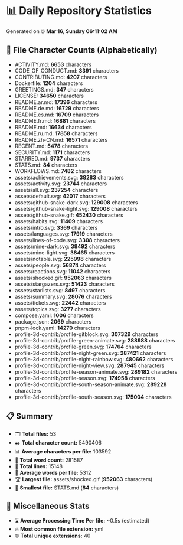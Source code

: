 # 📊 Daily Repository Statistics
Generated on ⏰ **Mar 16, Sunday 06:11:02 AM**

## 📂 File Character Counts (Alphabetically)
- ACTIVITY.md: **6653** characters
- CODE_OF_CONDUCT.md: **3391** characters
- CONTRIBUTING.md: **4207** characters
- Dockerfile: **1204** characters
- GREETINGS.md: **347** characters
- LICENSE: **34650** characters
- README.ar.md: **17396** characters
- README.de.md: **16729** characters
- README.es.md: **16709** characters
- README.fr.md: **16881** characters
- README.md: **16634** characters
- README.ru.md: **17858** characters
- README.zh-CN.md: **16571** characters
- RECENT.md: **5478** characters
- SECURITY.md: **1171** characters
- STARRED.md: **9737** characters
- STATS.md: **84** characters
- WORKFLOWS.md: **7482** characters
- assets/achievements.svg: **38283** characters
- assets/activity.svg: **23744** characters
- assets/all.svg: **237254** characters
- assets/default.svg: **42017** characters
- assets/github-snake-dark.svg: **129008** characters
- assets/github-snake-light.svg: **129008** characters
- assets/github-snake.gif: **452430** characters
- assets/habits.svg: **11409** characters
- assets/intro.svg: **3369** characters
- assets/languages.svg: **17919** characters
- assets/lines-of-code.svg: **3308** characters
- assets/mine-dark.svg: **38492** characters
- assets/mine-light.svg: **38465** characters
- assets/notable.svg: **225998** characters
- assets/people.svg: **56874** characters
- assets/reactions.svg: **11042** characters
- assets/shocked.gif: **952063** characters
- assets/stargazers.svg: **51423** characters
- assets/starlists.svg: **8497** characters
- assets/summary.svg: **28076** characters
- assets/tickets.svg: **22442** characters
- assets/topics.svg: **3277** characters
- compose.yaml: **1006** characters
- package.json: **2069** characters
- pnpm-lock.yaml: **14270** characters
- profile-3d-contrib/profile-gitblock.svg: **307329** characters
- profile-3d-contrib/profile-green-animate.svg: **288988** characters
- profile-3d-contrib/profile-green.svg: **174764** characters
- profile-3d-contrib/profile-night-green.svg: **287421** characters
- profile-3d-contrib/profile-night-rainbow.svg: **480662** characters
- profile-3d-contrib/profile-night-view.svg: **287945** characters
- profile-3d-contrib/profile-season-animate.svg: **289182** characters
- profile-3d-contrib/profile-season.svg: **174958** characters
- profile-3d-contrib/profile-south-season-animate.svg: **289228** characters
- profile-3d-contrib/profile-south-season.svg: **175004** characters

## 📋 Summary
- 🗂️ **Total files:** 53
- ✒️ **Total character count:** 5490406
- 📊 **Average characters per file:** 103592
- 📝 **Total word count:** 281587
- 🧾 **Total lines:** 15148
- 📐 **Average words per file:** 5312
- 🏆 **Largest file:** assets/shocked.gif (**952063** characters)
- 🥉 **Smallest file:** STATS.md (**84** characters)

## 🌟 Miscellaneous Stats
- ⌛ **Average Processing Time Per file:** ~0.5s (estimated)
- 🔥 **Most common file extension:** yml
- 🌐 **Total unique extensions:** 40
